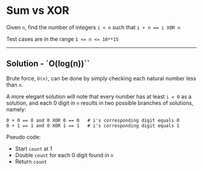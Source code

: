 # Sum vs XOR

Given `n`, find the number of integers `i < n` such that `i + n == i XOR n`

Test cases are in the range `1 <= n <= 10**15`

-----------

## Solution - `O(log(n))``

Brute force, `O(n)`, can be done by simply checking each natural number less than `n`.

A more elegant solution will note that every number has at least `i = 0` as a
solution, and each 0 digit in `n` results in two possible branches of solutions, namely:

    0 + 0 == 0 and 0 XOR 0 == 0   # i's corresponding digit equals 0
    0 + 1 == 1 and 0 XOR 1 == 1   # i's corresponding digit equals 1

Pseudo code:

- Start `count` at 1
- Double `count` for each 0 digit found in `n`
- Return `count`
